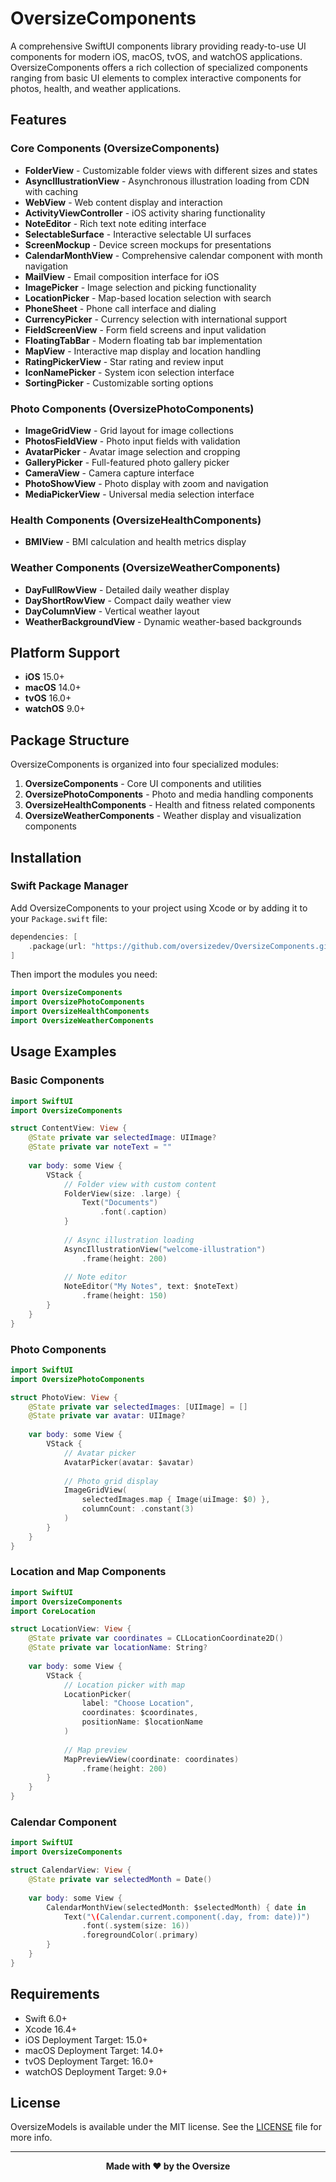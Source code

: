 # OversizeComponents

A comprehensive SwiftUI components library providing ready-to-use UI components for modern iOS, macOS, tvOS, and watchOS applications. OversizeComponents offers a rich collection of specialized components ranging from basic UI elements to complex interactive components for photos, health, and weather applications.

## Features

### Core Components (OversizeComponents)
- **FolderView** - Customizable folder views with different sizes and states
- **AsyncIllustrationView** - Asynchronous illustration loading from CDN with caching
- **WebView** - Web content display and interaction
- **ActivityViewController** - iOS activity sharing functionality
- **NoteEditor** - Rich text note editing interface
- **SelectableSurface** - Interactive selectable UI surfaces
- **ScreenMockup** - Device screen mockups for presentations
- **CalendarMonthView** - Comprehensive calendar component with month navigation
- **MailView** - Email composition interface for iOS
- **ImagePicker** - Image selection and picking functionality
- **LocationPicker** - Map-based location selection with search
- **PhoneSheet** - Phone call interface and dialing
- **CurrencyPicker** - Currency selection with international support
- **FieldScreenView** - Form field screens and input validation
- **FloatingTabBar** - Modern floating tab bar implementation
- **MapView** - Interactive map display and location handling
- **RatingPickerView** - Star rating and review input
- **IconNamePicker** - System icon selection interface
- **SortingPicker** - Customizable sorting options

### Photo Components (OversizePhotoComponents)
- **ImageGridView** - Grid layout for image collections
- **PhotosFieldView** - Photo input fields with validation
- **AvatarPicker** - Avatar image selection and cropping
- **GalleryPicker** - Full-featured photo gallery picker
- **CameraView** - Camera capture interface
- **PhotoShowView** - Photo display with zoom and navigation
- **MediaPickerView** - Universal media selection interface

### Health Components (OversizeHealthComponents)
- **BMIView** - BMI calculation and health metrics display

### Weather Components (OversizeWeatherComponents)
- **DayFullRowView** - Detailed daily weather display
- **DayShortRowView** - Compact daily weather view
- **DayColumnView** - Vertical weather layout
- **WeatherBackgroundView** - Dynamic weather-based backgrounds

## Platform Support

- **iOS** 15.0+
- **macOS** 14.0+
- **tvOS** 16.0+
- **watchOS** 9.0+

## Package Structure

OversizeComponents is organized into four specialized modules:

1. **OversizeComponents** - Core UI components and utilities
2. **OversizePhotoComponents** - Photo and media handling components
3. **OversizeHealthComponents** - Health and fitness related components
4. **OversizeWeatherComponents** - Weather display and visualization components

## Installation

### Swift Package Manager

Add OversizeComponents to your project using Xcode or by adding it to your `Package.swift` file:

```swift
dependencies: [
    .package(url: "https://github.com/oversizedev/OversizeComponents.git", from: "1.0.0")
]
```

Then import the modules you need:

```swift
import OversizeComponents
import OversizePhotoComponents
import OversizeHealthComponents
import OversizeWeatherComponents
```

## Usage Examples

### Basic Components

```swift
import SwiftUI
import OversizeComponents

struct ContentView: View {
    @State private var selectedImage: UIImage?
    @State private var noteText = ""
    
    var body: some View {
        VStack {
            // Folder view with custom content
            FolderView(size: .large) {
                Text("Documents")
                    .font(.caption)
            }
            
            // Async illustration loading
            AsyncIllustrationView("welcome-illustration")
                .frame(height: 200)
            
            // Note editor
            NoteEditor("My Notes", text: $noteText)
                .frame(height: 150)
        }
    }
}
```

### Photo Components

```swift
import SwiftUI
import OversizePhotoComponents

struct PhotoView: View {
    @State private var selectedImages: [UIImage] = []
    @State private var avatar: UIImage?
    
    var body: some View {
        VStack {
            // Avatar picker
            AvatarPicker(avatar: $avatar)
            
            // Photo grid display
            ImageGridView(
                selectedImages.map { Image(uiImage: $0) },
                columnCount: .constant(3)
            )
        }
    }
}
```

### Location and Map Components

```swift
import SwiftUI
import OversizeComponents
import CoreLocation

struct LocationView: View {
    @State private var coordinates = CLLocationCoordinate2D()
    @State private var locationName: String?
    
    var body: some View {
        VStack {
            // Location picker with map
            LocationPicker(
                label: "Choose Location",
                coordinates: $coordinates,
                positionName: $locationName
            )
            
            // Map preview
            MapPreviewView(coordinate: coordinates)
                .frame(height: 200)
        }
    }
}
```

### Calendar Component

```swift
import SwiftUI
import OversizeComponents

struct CalendarView: View {
    @State private var selectedMonth = Date()
    
    var body: some View {
        CalendarMonthView(selectedMonth: $selectedMonth) { date in
            Text("\(Calendar.current.component(.day, from: date))")
                .font(.system(size: 16))
                .foregroundColor(.primary)
        }
    }
}
```

## Requirements

- Swift 6.0+
- Xcode 16.4+
- iOS Deployment Target: 15.0+
- macOS Deployment Target: 14.0+
- tvOS Deployment Target: 16.0+
- watchOS Deployment Target: 9.0+

## License

OversizeModels is available under the MIT license. See the [LICENSE](LICENSE) file for more info.

---

<div align="center">

**Made with ❤️ by the Oversize**

</div>
